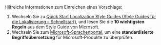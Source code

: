 Hilfreiche Informationen zum Einreichen eines Vorschlags:
1. Wechseln Sie zu [Quick Start Localization Style Guides (Style Guides für die Lokalisierung – Schnellstart)](https://docs.microsoft.com/globalization/localization/styleguides), und lesen Sie die **10 wichtigsten Regeln** aus dem Style Guide von Microsoft.
2. Wechseln Sie zum [Microsoft-Sprachenportal](https://www.microsoft.com/language), um eine **standardisierte Begriffsübersetzung** für Microsoft-Produkte zu überprüfen.
